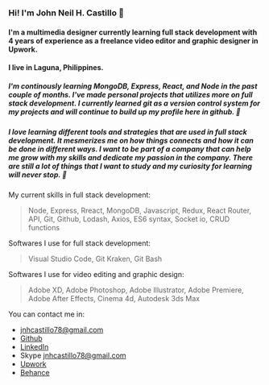 ### Hi! I'm John Neil H. Castillo 👋

#### I'm a multimedia designer currently learning full stack development with 4 years of experience as a freelance video editor and graphic designer in Upwork.

#### I live in Laguna, Philippines.

##### I'm continously learning MongoDB, Express, React, and Node in the past couple of months. I've made personal projects that utilizes more on full stack development. I currently learned git as a version control system for my projects and will continue to build up my profile here in github. 🌱

##### I love learning different tools and strategies that are used in full stack development. It mesmerizes me on how things connects and how it can be done in different ways. I want to be part of a company that can help me grow with my skills and dedicate my passion in the company. There are still a lot of things that I want to study and my curiosity for learning will never stop. 👀

My current skills in full stack development:
> Node, Express, Rreact, MongoDB, Javascript, Redux, React Router, API, Git, Github, Lodash, Axios, ES6 syntax, Socket io, CRUD functions

Softwares I use for full stack development:
> Visual Studio Code, Git Kraken, Git Bash

Softwares I use for video editing and graphic design:
> Adobe XD, Adobe Photoshop, Adobe Illustrator, Adobe Premiere, Adobe After Effects, Cinema 4d, Autodesk 3ds Max

You can contact me in:
+ jnhcastillo78@gmail.com
+ [Github](https://github.com/johnNeil-castillo)
+ [LinkedIn](www.linkedin.com/in/john-neil-castillo-981895157)
+ Skype jnhcastillo78@gmail.com
+ [Upwork](https://www.upwork.com/o/profiles/users/~01a545fcbb25bcac40/)
+ [Behance](https://www.behance.net/NeilCastillo)


